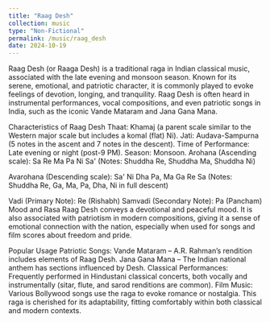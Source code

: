 ```yaml
---
title: "Raag Desh"
collection: music
type: "Non-Fictional"
permalink: /music/raag_desh
date: 2024-10-19
---
```


Raag Desh (or Raaga Desh) is a traditional raga in Indian classical music, associated with the late evening and monsoon season. Known for its serene, emotional, and patriotic character, it is commonly played to evoke feelings of devotion, longing, and tranquility. Raag Desh is often heard in instrumental performances, vocal compositions, and even patriotic songs in India, such as the iconic Vande Mataram and Jana Gana Mana.

Characteristics of Raag Desh
Thaat: Khamaj (a parent scale similar to the Western major scale but includes a komal (flat) Ni).
Jati: Audava-Sampurna (5 notes in the ascent and 7 notes in the descent).
Time of Performance: Late evening or night (post-9 PM).
Season: Monsoon.
Arohana (Ascending scale):
Sa Re Ma Pa Ni Sa'
(Notes: Shuddha Re, Shuddha Ma, Shuddha Ni)

Avarohana (Descending scale):
Sa' Ni Dha Pa, Ma Ga Re Sa
(Notes: Shuddha Re, Ga, Ma, Pa, Dha, Ni in full descent)

Vadi (Primary Note): Re (Rishabh)
Samvadi (Secondary Note): Pa (Pancham)
Mood and Rasa
Raag Desh conveys a devotional and peaceful mood. It is also associated with patriotism in modern compositions, giving it a sense of emotional connection with the nation, especially when used for songs and film scores about freedom and pride.

Popular Usage
Patriotic Songs:
Vande Mataram – A.R. Rahman’s rendition includes elements of Raag Desh.
Jana Gana Mana – The Indian national anthem has sections influenced by Desh.
Classical Performances: Frequently performed in Hindustani classical concerts, both vocally and instrumentally (sitar, flute, and sarod renditions are common).
Film Music: Various Bollywood songs use the raga to evoke romance or nostalgia.
This raga is cherished for its adaptability, fitting comfortably within both classical and modern contexts.
